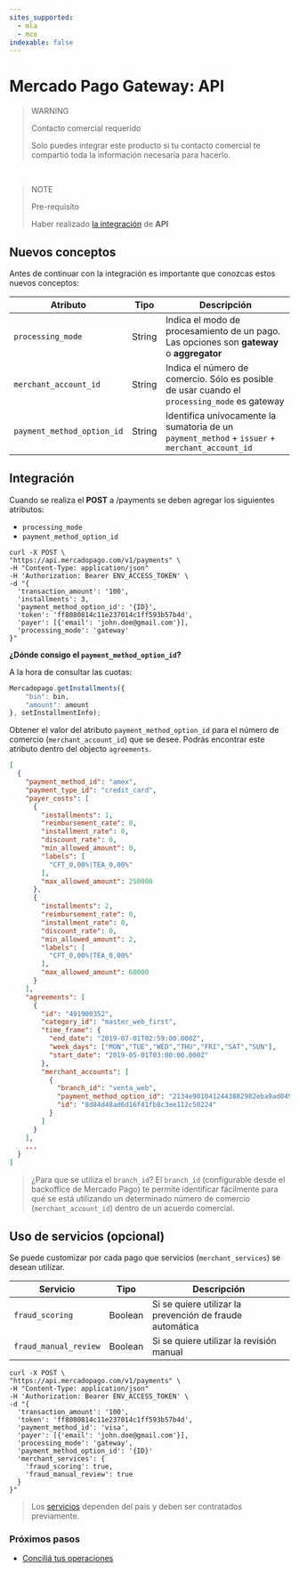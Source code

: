 ```yaml
---
sites_supported:
  - mla
  - mco
indexable: false
---
```


# Mercado Pago Gateway: API


> WARNING
>
> Contacto comercial requerido
>
> Solo puedes integrar este producto si tu contacto comercial te compartió toda la información necesaria para hacerlo. 

</br>

> NOTE
>
> Pre-requisito
>
> Haber realizado [la integración](https://www.mercadopago.com.ar/developers/es/guides/online-payments/checkout-api/introduction) de **API**


## Nuevos conceptos

Antes de continuar con la integración es importante que conozcas estos nuevos conceptos:

|Atributo|Tipo|Descripción|
|---|---|---|
|`processing_mode`| String | Indica el modo de procesamiento de un pago. Las opciones son **gateway** o **aggregator**|
|`merchant_account_id`| String | Indica el número de comercio. Sólo es posible de usar cuando el `processing_mode` es gateway |
|`payment_method_option_id`| String | Identifica unívocamente la sumatoria de un `payment_method` + `issuer` + `merchant_account_id`|

## Integración

Cuando se realiza el **POST** a /payments se deben agregar los siguientes atributos:

* `processing_mode`
* `payment_method_option_id`

```curl
curl -X POST \
"https://api.mercadopago.com/v1/payments" \
-H "Content-Type: application/json"
-H 'Authorization: Bearer ENV_ACCESS_TOKEN' \
-d "{
  'transaction_amount': '100',
  'installments': 3,
  'payment_method_option_id': '{ID}',
  'token': 'ff8080814c11e237014c1ff593b57b4d',
  'payer': [{'email': 'john.doe@gmail.com'}],
  'processing_mode': 'gateway'
}"
```

**¿Dónde consigo el `payment_method_option_id`?**

A la hora de consultar las cuotas:

```javascript
Mercadopago.getInstallments({
    "bin": bin,
    "amount": amount
}, setInstallmentInfo);
```

Obtener el valor del atributo `payment_method_option_id` para el número de comercio (`merchant_account_id`) que se desee. Podrás encontrar este atributo dentro del objecto `agreements`.

```json
[
  {
    "payment_method_id": "amex",
    "payment_type_id": "credit_card",
    "payer_costs": [
      {
        "installments": 1,
        "reimbursement_rate": 0,
        "installment_rate": 0,
        "discount_rate": 0,
        "min_allowed_amount": 0,
        "labels": [
          "CFT_0,00%|TEA_0,00%"
        ],
        "max_allowed_amount": 250000
      },
      {
        "installments": 2,
        "reimbursement_rate": 0,
        "installment_rate": 0,
        "discount_rate": 0,
        "min_allowed_amount": 2,
        "labels": [
          "CFT_0,00%|TEA_0,00%"
        ],
        "max_allowed_amount": 60000
      }
    ],
    "agreements": [
      {
        "id": "491900352",
        "category_id": "master_web_first",
        "time_frame": {
          "end_date": "2019-07-01T02:59:00.000Z",
          "week_days": ["MON","TUE","WED","THU","FRI","SAT","SUN"],
          "start_date": "2019-05-01T03:00:00.000Z"
        },
        "merchant_accounts": [
          {
            "branch_id": "venta_web",
            "payment_method_option_id": "2134e9010412443882982eba9ad04913",
            "id": "8d84d48ad6d16f41fb8c3ee112c50224"
          }
        ]
      }
    ],
    ...
  }
]
```

> ¿Para que se utiliza el `branch_id`? El `branch_id` (configurable desde el backoffice de Mercado Pago) te permite identificar fácilmente para qué se está utilizando un determinado número de comercio (`merchant_account_id`) dentro de un acuerdo comercial.

## Uso de servicios (opcional)

Se puede customizar por cada pago que servicios (`merchant_services`) se desean utilizar.

|Servicio|Tipo|Descripción|
|---|---|---|
|`fraud_scoring`|Boolean| Si se quiere utilizar la prevención de fraude automática|
|`fraud_manual_review`| Boolean| Si se quiere utilizar la revisión manual |

```curl
curl -X POST \
"https://api.mercadopago.com/v1/payments" \
-H "Content-Type: application/json"
-H 'Authorization: Bearer ENV_ACCESS_TOKEN' \
-d "{
  'transaction_amount': '100',
  'token': 'ff8080814c11e237014c1ff593b57b4d',
  'payment_method_id': 'visa',
  'payer': [{'email': 'john.doe@gmail.com'}],
  'processing_mode': 'gateway',
  'payment_method_option_id': '{ID}'
  'merchant_services': {
    'fraud_scoring': true,
    'fraud_manual_review': true
  }
}"
```


> Los [servicios](https://www.mercadopago.com.ar/developers/es/localization/gateway) dependen del país y deben ser contratados previamente.

### Próximos pasos

* [Conciliá tus operaciones](https://www.mercadopago.com.ar/developers/es/guides/online-payments/gateway/general-considerations/reconciliation/)
